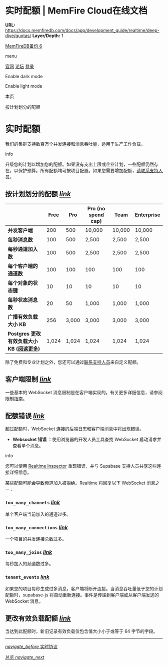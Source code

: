 # 实时配额 | MemFire Cloud在线文档

**URL:** https://docs.memfiredb.com/docs/app/development_guide/realtime/deep-dive/quotas/
**Layer/Depth:** 1

[MemFireDB备份 6](/)

menu

[官网](https://memfiredb.com/)
[论坛](https://community.memfiredb.com/)
[登录](https://cloud.memfiredb.com/auth/login)

Enable dark mode

Enable light mode

本页

按计划划分的配额

# 实时配额

我们的集群支持数百万个并发连接和消息吞吐量，适用于生产工作负载。

info

升级您的计划以增加您的配额。如果没有支出上限或企业计划，一些配额仍然存在，以保护预算。所有配额均可按项目配置。如果您需要增加配额，[请联系支持人员](/docs/contactus/)。

## 按计划划分的配额 [*link*](#%e6%8c%89%e8%ae%a1%e5%88%92%e5%88%92%e5%88%86%e7%9a%84%e9%85%8d%e9%a2%9d)

|  | Free | Pro | Pro (no spend cap) | Team | Enterprise |
| --- | --- | --- | --- | --- | --- |
| **并发客户端** | 200 | 500 | 10,000 | 10,000 | 10,000 |
| **每秒消息数** | 100 | 500 | 2,500 | 2,500 | 2,500 |
| **每秒通道加入数** | 100 | 500 | 2,500 | 2,500 | 2,500 |
| **每个客户端的通道数** | 100 | 100 | 100 | 100 | 100 |
| **每个对象的状态键** | 10 | 10 | 10 | 10 | 10 |
| **每秒状态消息数** | 20 | 50 | 1,000 | 1,000 | 1,000 |
| **广播有效负载大小 KB** | 256 | 3,000 | 3,000 | 3,000 | 3,000 |
| **Postgres 更改有效负载大小 KB ([**阅读更多**](/docs/app/development_guide/realtime/deep-dive/quotas/#postgres-changes-payload-quota))** | 1,024 | 1,024 | 1,024 | 1,024 | 1,024 |

除了免费和专业计划之外，您还可以通过[联系支持人员](/docs/contactus/)来自定义配额。

## 客户端限制 [*link*](#%e5%ae%a2%e6%88%b7%e7%ab%af%e9%99%90%e5%88%b6)

一些基本的 WebSocket 消息限制是在客户端实现的。有关更多详细信息，请参阅限制[指南](/docs/app/development_guide/realtime/guides/client-side-throttling/)。

## 配额错误 [*link*](#%e9%85%8d%e9%a2%9d%e9%94%99%e8%af%af)

超过配额时，WebSocket 连接的后端日志和客户端消息中将出现错误。

* **Websocket 错误** ：使用浏览器的开发人员工具查找 WebSocket 启动请求并查看单个消息。

info

您可以使用 [Realtime Inspector](https://realtime.supabase.com/inspector/new) 重现错误，并与 Supabase 支持人员共享这些连接详细信息。

某些配额可能会导致频道加入被拒绝。Realtime 将回复以下 WebSocket 消息之一：

### `too_many_channels` [*link*](#too_many_channels)

单个客户端当前加入的通道过多。

### `too_many_connections` [*link*](#too_many_connections)

一个项目的并发连接总数过多。

### `too_many_joins` [*link*](#too_many_joins)

每秒加入的频道数过多。

### `tenant_events` [*link*](#tenant_events)

如果您的项目每秒生成过多消息，客户端将断开连接。当消息吞吐量低于您的计划配额时，supabase-js 将自动重新连接。事件是传递到客户端或从客户端发送的 WebSocket 消息。

## 更改有效负载配额 [*link*](#%e6%9b%b4%e6%94%b9%e6%9c%89%e6%95%88%e8%b4%9f%e8%bd%bd%e9%85%8d%e9%a2%9d)

当达到此配额时，新旧记录有效负载仅包含值大小小于或等于 64 字节的字段。

---

[*navigate\_before* 实时协议](/docs/app/development_guide/realtime/deep-dive/protocol/)

[总览 *navigate\_next*](/docs/app/development_guide/ai/ai/)